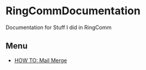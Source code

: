 # RingCommDocumentation
Documentation for Stuff I did in RingComm

## Menu
- [HOW TO: Mail Merge](mailMergeHowTo.md)

